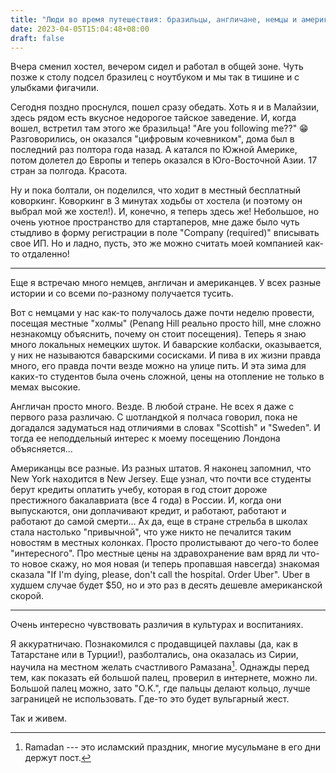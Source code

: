 ```yaml
---
title: "Люди во время путешествия: бразильцы, англичане, немцы и американцы"
date: 2023-04-05T15:04:48+08:00
draft: false
---
```


Вчера сменил хостел, вечером сидел и работал в общей зоне. Чуть позже к столу подсел
бразилец с ноутбуком и мы так в тишине и с улыбками фигачили.

Сегодня поздно проснулся, пошел сразу обедать. Хоть я и в Малайзии, здесь рядом есть
вкусное недорогое тайское заведение. И, когда вошел, встретил там этого же бразильца! "Are
you following me??" 😁  Разговорились, он оказался "цифровым кочевником", дома был в
последний раз полтора года назад. А катался по Южной Америке, потом долетел до Европы и
теперь оказался в Юго-Восточной Азии. 17 стран за полгода. Красота.

Ну и пока болтали, он поделился, что ходит в местный бесплатный коворкинг. Коворкинг в 3
минутах ходьбы от хостела (и поэтому он выбрал мой же хостел!). И, конечно, я теперь здесь
же!  Небольшое, но очень уютное пространство для стартаперов, мне даже было чуть стыдливо
в форму регистрации в поле "Company (required)" вписывать свое ИП. Но и ладно, пусть, это
же можно считать моей компанией как-то отдаленно!

---

Еще я встречаю много немцев, англичан и американцев. У всех разные истории и со всеми
по-разному получается тусить.

Вот с немцами у нас как-то получалось даже почти неделю провести, посещая местные "холмы"
(Penang Hill реально просто hill, мне сложно незнакомцу объяснить, почему он стоит
посещения). Теперь я знаю много локальных немецких шуток. И баварские колбаски,
оказывается, у них не называются баварскими сосисками. И пива в их жизни правда много, его
правда почти везде можно на улице пить. И эта зима для каких-то студентов была очень
сложной, цены на отопление не только в мемах высокие.

Англичан просто много. Везде. В любой стране. Не всех я даже с первого раза различаю. С
шотландкой я полчаса говорил, пока не догадался задуматься над отличиями в словах
"Scottish" и "Sweden". И тогда ее неподдельный интерес к моему посещению Лондона
объясняется...

Американцы все разные. Из разных штатов. Я наконец запомнил, что New York находится в New
Jersey. Еще узнал, что почти все студенты берут кредиты оплатить учебу, которая в год
стоит дороже престижного бакалавриата (все 4 года) в России. И, когда они выпускаются, они
доплачивают кредит, и работают, работают и работают до самой смерти... Ах да, еще в стране
стрельба в школах стала настолько "привычной", что уже никто не печалится таким новостям в
местных колонках. Просто пролистывают до чего-то более "интересного". Про местные цены на
здравохранение вам вряд ли что-то новое скажу, но моя новая (и теперь пропавшая навсегда)
знакомая сказала "If I'm dying, please, don't call the hospital. Order Uber". Uber в
худшем случае будет $50, но и это раз в десять дешевле американской скорой.

---

Очень интересно чувствовать различия в культурах и воспитаниях.

Я аккуратничаю.  Познакомился с продавщицей пахлавы (да, как в Татарстане или в Турции!),
разболтались, она оказалась из Сирии, научила на местном желать счастливого Рамазана[^1].
Однажды перед тем, как показать ей большой палец, проверил в интернете, можно ли. Большой
палец можно, зато "O.K.", где пальцы делают кольцо, лучше заграницей не использовать.
Где-то это будет вульгарный жест.

Так и живем.

[^1]: Ramadan --- это исламский праздник, многие мусульмане в его дни держут пост.
